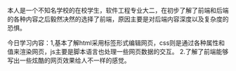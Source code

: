 本人是一个不知名学校的在校学生，软件工程专业大二，在初步了解了前端和后端的各种内容之后毅然决然的选择了前端，原因主要是对后端内容深度以及复杂度的恐惧。

今日学习内容：1,基本了解html采用标签形式编辑网页，css则是通过各种属性和值来渲染网页，js主要是脚本语言也处理一些网页数据的交互。
2.了解了前端能够写出一些炫酷的网页效果给人不一样的感觉。